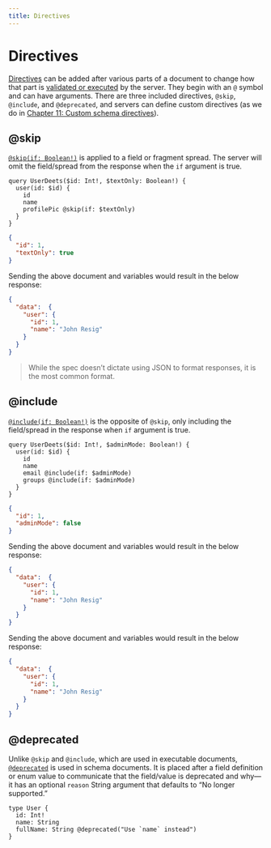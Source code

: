 ```yaml
---
title: Directives
---
```


# Directives

[Directives](http://spec.graphql.org/draft/#sec-Language.Directives) can be added after various parts of a document to change how that part is [validated or executed](../validation-and-execution/index.md) by the server. They begin with an `@` symbol and can have arguments. There are three included directives, `@skip`, `@include`, and `@deprecated`, and servers can define custom directives (as we do in [Chapter 11: Custom schema directives](../server/extended-topics/custom-schema-directives.md)).

## @skip

[`@skip(if: Boolean!)`](http://spec.graphql.org/draft/#sec--skip) is applied to a field or fragment spread. The server will omit the field/spread from the response when the `if` argument is true.

```gql
query UserDeets($id: Int!, $textOnly: Boolean!) {
  user(id: $id) {
    id
    name
    profilePic @skip(if: $textOnly)
  }
}
```

```json
{
  "id": 1,
  "textOnly": true
}
```

Sending the above document and variables would result in the below response:

```json
{
  "data":  {
    "user": {
      "id": 1,
      "name": "John Resig"
    }
  }
}
```

> While the spec doesn’t dictate using JSON to format responses, it is the most common format.

## @include

[`@include(if: Boolean!)`](http://spec.graphql.org/draft/#sec--include) is the opposite of `@skip`, only including the field/spread in the response when `if` argument is true.

```gql
query UserDeets($id: Int!, $adminMode: Boolean!) {
  user(id: $id) {
    id
    name
    email @include(if: $adminMode)
    groups @include(if: $adminMode)
  }
}
```

```json
{
  "id": 1,
  "adminMode": false
}
```

Sending the above document and variables would result in the below response:

```json
{
  "data":  {
    "user": {
      "id": 1,
      "name": "John Resig"
    }
  }
}
```

Sending the above document and variables would result in the below response:

```json
{
  "data":  {
    "user": {
      "id": 1,
      "name": "John Resig"
    }
  }
}
```

## @deprecated

Unlike `@skip` and `@include`, which are used in executable documents, [`@deprecated`](http://spec.graphql.org/draft/#sec--deprecated) is used in schema documents. It is placed after a field definition or enum value to communicate that the field/value is deprecated and why—it has an optional `reason` String argument that defaults to “No longer supported.”

```gql
type User {
  id: Int!
  name: String
  fullName: String @deprecated("Use `name` instead")
}
```

